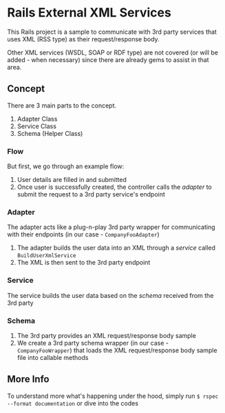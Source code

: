 # Rails External XML Services
This Rails project is a sample to communicate with 3rd party services that uses XML (RSS type) as their request/response body.

Other XML services (WSDL, SOAP or RDF type) are not covered (or will be added - when necessary) since there are already gems to assist in that area.

## Concept
There are 3 main parts to the concept.
1. Adapter Class
1. Service Class
1. Schema (Helper Class)

### Flow
But first, we go through an example flow:
1. User details are filled in and submitted
1. Once user is successfully created, the controller calls the _adapter_ to submit the request to a 3rd party service's endpoint

### Adapter
The adapter acts like a plug-n-play 3rd party wrapper for communicating with their endpoints (in our case - `CompanyFooAdapter`)
1. The adapter builds the user data into an XML through a _service_ called `BuildUserXmlService` 
1. The XML is then sent to the 3rd party endpoint

### Service
The service builds the user data based on the _schema_ received from the 3rd party

### Schema
1. The 3rd party provides an XML request/response body sample
1. We create a 3rd party schema wrapper (in our case - `CompanyFooWrapper`) that loads the XML request/response body sample file into callable methods

## More Info
To understand more what's happening under the hood, simply run `$ rspec --format documentation` or dive into the codes
